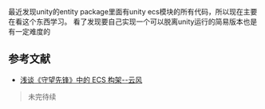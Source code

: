 最近发现unity的entity package里面有unity ecs模块的所有代码，所以现在主要在看这个东西学习。
看了发现要自己实现一个可以脱离unity运行的简易版本也是有一定难度的


## 参考文献

- [浅谈《守望先锋》中的 ECS 构架--云风](https://blog.codingnow.com/2017/06/overwatch_ecs.html)

>未完待续